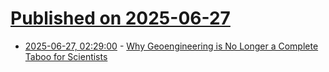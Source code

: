 # [Published on 2025-06-27](index.md)

* [2025-06-27, 02:29:00](https://soylentnews.org/article.pl?sid=25/06/26/0210246&from=rss) - [Why Geoengineering is No Longer a Complete Taboo for Scientists](https://soylentnews.org/article.pl?sid=25/06/26/0210246&from=rss)

